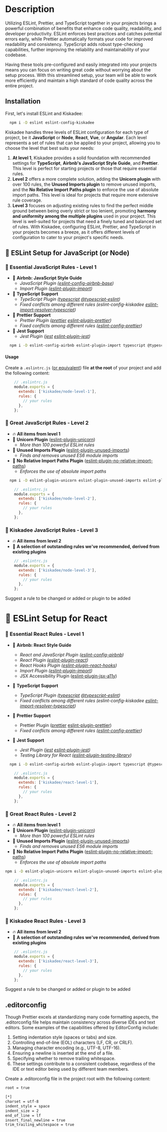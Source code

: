 # Description

Utilizing ESLint, Prettier, and TypeScript together in your projects brings a powerful combination of benefits that enhance code quality, readability, and developer productivity. ESLint enforces best practices and catches potential errors early, while Prettier automatically formats your code for improved readability and consistency. TypeScript adds robust type-checking capabilities, further improving the reliability and maintainability of your codebase.

Having these tools pre-configured and easily integrated into your projects means you can focus on writing great code without worrying about the setup process. With this streamlined setup, your team will be able to work more efficiently and maintain a high standard of code quality across the entire project.

## Installation

First, let's install ESLint and Kiskadee:

```bash
  npm i -D eslint eslint-config-kiskadee
```

Kiskadee handles three levels of ESLint configuration for each type of project, be it **JavaScript** or **Node**, **React**, **Vue**, or **Angular**. Each level represents a set of rules that can be applied to your project, allowing you to choose the level that best suits your needs:

1. **At level 1**, Kiskadee provides a solid foundation with recommended settings for **TypeScript**, **Airbnb's JavaScript Style Guide**, and **Prettier**. This level is perfect for starting projects or those that require essential rules.
2. **Level 2** offers a more complete solution, adding the **Unicorn plugin** with over 100 rules, the **Unused Imports plugin** to remove unused imports, and the **No Relative Import Paths plugin** to enforce the use of absolute import paths. This level is ideal for projects that require more extensive rule coverage.
3. **Level 3** focuses on adjusting existing rules to find the perfect middle ground between being overly strict or too lenient, promoting **harmony and uniformity among the multiple plugins** used in your project. This level is well-suited for projects that need a finely tuned and balanced set of rules.
With Kiskadee, configuring ESLint, Prettier, and TypeScript in your projects becomes a breeze, as it offers different levels of configuration to cater to your project's specific needs.

## 🔧 ESLint Setup for JavaScript (or Node)

### 📖 Essential JavaScript Rules - Level 1

- 🧰 **Airbnb: JavaScript Style Guide**
  - _JavaScript Plugin ([eslint-config-airbnb-base](https://www.npmjs.com/package/eslint-config-airbnb-base))_
  - *Import Plugin ([eslint-plugin-import](https://github.com/import-js/eslint-plugin-import))*
- 🧰 **TypeScript Support**
  - *TypeScript Plugin ([typescript](https://github.com/Microsoft/TypeScript#installing) [@typescript-eslint](https://typescript-eslint.io/getting-started/#step-2-configuration))*
  - *Fixed conflicts among different rules (eslint-config-kiskadee [eslint-import-resolver-typescript](https://github.com/import-js/eslint-import-resolver-typescript))*
- 🧰 **Prettier Support**
  - _Prettier Plugin ([prettier](https://prettier.io/docs/en/install.html) [eslint-plugin-prettier](https://github.com/prettier/eslint-plugin-prettier#recommended-configuration))_
  - *Fixed conflicts among different rules ([eslint-config-prettier](https://github.com/prettier/eslint-config-prettier#installation))*
- 🧰 **Jest Support**
  - *Jest Plugin ([jest](https://github.com/jestjs/jest#getting-started) [eslint-plugin-jest](https://github.com/jest-community/eslint-plugin-jest#recommended))*

```bash
  npm i -D eslint-config-airbnb eslint-plugin-import typescript @typescript-eslint/parser @typescript-eslint/eslint-plugin prettier eslint-plugin-prettier eslint-config-prettier jest eslint-plugin-jest
```

#### Usage

Create a `.eslintrc.js` ([or equivalent](https://eslint.org/docs/latest/use/configure/configuration-files#configuration-file-formats)) file **at the root** of your project and add the following content:

```javascript
    // .eslintrc.js
    module.exports = {
      extends: ['kiskadee/node-level-1'],
      rules: {
        // your rules
      },
    };
```

### 📖 Great JavaScript Rules - Level 2

- 🔥 **All items from level 1**
- 🧰 **Unicorn Plugin** ([eslint-plugin-unicorn](https://github.com/sindresorhus/eslint-plugin-unicorn#recommended-config))
  - _More than 100 powerful ESLint rules_
- 🧰 **Unused Imports Plugin** ([eslint-plugin-unused-imports](https://github.com/sweepline/eslint-plugin-unused-imports#usage))
  - _Finds and removes unused ES6 module imports_
- 🧰 **No Relative Import Paths Plugin** ([eslint-plugin-no-relative-import-paths](https://github.com/MelvinVermeer/eslint-plugin-no-relative-import-paths#configuration))
  - _Enforces the use of absolute import paths_

```bash
  npm i -D eslint-plugin-unicorn eslint-plugin-unused-imports eslint-plugin-no-relative-import-paths
```

```javascript
    // .eslintrc.js
    module.exports = {
      extends: ['kiskadee/node-level-2'],
      rules: {
        // your rules
      },
    };
```

### 📖 Kiskadee JavaScript Rules - Level 3

- 🔥 **All items from level 2**
- 🚀 **A selection of outstanding rules we've recommended, derived from existing plugins**

```javascript
    // .eslintrc.js
    module.exports = {
      extends: ['kiskadee/node-level-3'],
      rules: {
        // your rules
      },
    };
```

Suggest a rule to be changed or added or plugin to be added

# 🔧 ESLint Setup for React

### 📖 Essential React Rules - Level 1

- 🧰 **Airbnb: React Style Guide**

  - _React and JavaScript Plugin ([eslint-config-airbnb](https://www.npmjs.com/package/eslint-config-airbnb-base))_
  - _React Plugin ([eslint-plugin-react](https://github.com/jsx-eslint/eslint-plugin-react))_
  - _React Hooks Plugin ([eslint-plugin-react-hooks](https://www.npmjs.com/package/eslint-plugin-react-hooks))_
  - _Import Plugin ([eslint-plugin-import](https://github.com/import-js/eslint-plugin-import))_
  - JSX Accessibility Plugin ([eslint-plugin-jsx-a11y](https://github.com/jsx-eslint/eslint-plugin-jsx-a11y))
- 🧰 **TypeScript Support**

  - _TypeScript Plugin ([typescript](https://github.com/Microsoft/TypeScript#installing) [@typescript-eslint](https://typescript-eslint.io/getting-started/#step-2-configuration))_
  - *Fixed conflicts among different rules (eslint-config-kiskadee [eslint-import-resolver-typescript](https://github.com/import-js/eslint-import-resolver-typescript))*
- 🧰 **Prettier Support**

  - Prettier Plugin ([prettier](https://prettier.io/docs/en/install.html) [eslint-plugin-prettier](https://github.com/prettier/eslint-plugin-prettier#recommended-configuration))
  - _*Fixed conflicts among different rules ([eslint-config-prettier](https://github.com/prettier/eslint-config-prettier#installation))*_
- 🧰 **Jest Support**

  - _Jest Plugin ([jest](https://github.com/jestjs/jest#getting-started) [eslint-plugin-jest](https://github.com/jest-community/eslint-plugin-jest#recommended))_
  - *Testing Library for React ([eslint-plugin-testing-library](https://github.com/testing-library/eslint-plugin-testing-library#react))*

```bash
  npm i -D eslint-config-airbnb eslint-plugin-import typescript @typescript-eslint/parser @typescript-eslint/eslint-plugin prettier eslint-plugin-prettier eslint-config-prettier jest eslint-plugin-jest
```

```javascript
    // .eslintrc.js
    module.exports = {
      extends: ['kiskadee/react-level-1'],
      rules: {
        // your rules
      },
    };
```

### 📖 Great React Rules - Level 2

- 🔥 **All items from level 1**
- 🧰 **Unicorn Plugin** ([eslint-plugin-unicorn](https://github.com/sindresorhus/eslint-plugin-unicorn#recommended-config))
  - _More than 100 powerful ESLint rules_
- 🧰 **Unused Imports Plugin** ([eslint-plugin-unused-imports](https://github.com/sweepline/eslint-plugin-unused-imports#usage))
  - _Finds and removes unused ES6 module imports_
- 🧰 **No Relative Import Paths Plugin** ([eslint-plugin-no-relative-import-paths](https://github.com/MelvinVermeer/eslint-plugin-no-relative-import-paths#configuration))
  - _Enforces the use of absolute import paths_

```bash
npm i -D eslint-plugin-unicorn eslint-plugin-unused-imports eslint-plugin-no-relative-import-paths
```

```javascript
    // .eslintrc.js
    module.exports = {
      extends: ['kiskadee/react-level-2'],
      rules: {
        // your rules
      },
    };
```

### 📖 Kiskadee React Rules - Level 3

- 🔥 **All items from level 2**
- 🚀 **A selection of outstanding rules we've recommended, derived from existing plugins**

```javascript
    // .eslintrc.js
    module.exports = {
      extends: ['kiskadee/react-level-3'],
      rules: {
        // your rules
      },
    };
```

Suggest a rule to be changed or added or plugin to be added

## .editorconfig

Though Prettier excels at standardizing many code formatting aspects, the .editorconfig file helps maintain consistency across diverse IDEs and text editors. Some examples of the capabilities offered by EditorConfig include:

1. Setting indentation style (spaces or tabs) and size.
2. Controlling end-of-line (EOL) characters (LF, CR, or CRLF).
3. Managing character encoding (e.g., UTF-8, UTF-16).
4. Ensuring a newline is inserted at the end of a file.
5. Specifying whether to remove trailing whitespace.
6. These settings contribute to a consistent codebase, regardless of the IDE or text editor being used by different team members.

Create a .editorconfig file in the project root with the following content:

```bash
root = true

[*]
charset = utf-8
indent_style = space
indent_size = 2
end_of_line = lf
insert_final_newline = true
trim_trailing_whitespace = true
```
